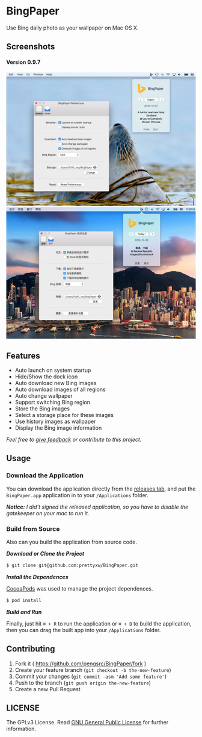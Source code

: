 # BingPaper

Use Bing daily photo as your wallpaper on Mac OS X.

## Screenshots

#### Version 0.9.7

![Screenshot](Screenshots/BingPaper_v0.9.7_en_US.jpg)
![Screenshot](Screenshots/BingPaper_v0.9.7_zh_CN.jpg)

## Features

- Auto launch on system startup 
- Hide/Show the dock icon
- Auto download new Bing images
- Auto download images of all regions
- Auto change wallpaper
- Support switching Bing region
- Store the Bing images
- Select a storage place for these images
- Use history images as wallpaper
- Display the Bing image information

_Feel free to [give feedback](https://github.com/pengsrc/BingPaper/issues/new) or contribute to this project._

## Usage

### Download the Application

You can download the application directly from the [releases tab](https://github.com/pengsrc/BingPaper/releases), and put the `BingPaper.app` application in to your `/Applications` folder.

___Notice:___ _I did't signed the released application, so you have to disable the gatekeeper on your mac to run it._

### Build from Source

Also can you build the application from source code.

___Download or Clone the Project___

``` bash
$ git clone git@github.com:prettyxw/BingPaper.git
```

___Install the Dependences___

[CocoaPods](https://cocoapods.org) was used to manage the project dependences.

``` bash
$ pod install
```

___Build and Run___

Finally, just hit `⌘ + R` to run the application or `⌘ + B` to build the application, then you can drag the built app into your `/Applications` folder.

## Contributing

1. Fork it ( https://github.com/pengsrc/BingPaper/fork )
2. Create your feature branch (`git checkout -b the-new-feature`)
3. Commit your changes (`git commit -asm 'Add some feature'`)
4. Push to the branch (`git push origin the-new-feature`)
5. Create a new Pull Request

## LICENSE

The GPLv3 License. Read [GNU General Public License](https://www.gnu.org/licenses/gpl-3.0.en.html) for further information.
